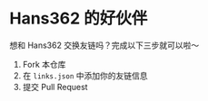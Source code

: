 # Hans362 的好伙伴

想和 Hans362 交换友链吗？完成以下三步就可以啦～

1. Fork 本仓库
2. 在 `links.json` 中添加你的友链信息
3. 提交 Pull Request